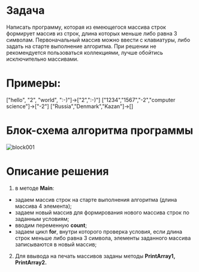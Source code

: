 # Задача
Написать программу, которая из емеющегося массива строк формирует массив из строк, длина которых меньше либо равна 3 символам. Первоначальный массив можно ввести с клавиатуры, либо задать на старте выполнение алгоритма. При решении не рекомендуется пользоваться коллекциями, лучше обойтись исключительно массивами.
# Примеры:
["hello", "2", "world", ":-)"]->["2",":-)"]
["1234","1567","-2","computer science"]->["-2"]
["Russia","Denmark","Kazan"]->[]
# Блок-схема алгоритма программы
![block001](https://disk.yandex.ru/d/z-KomgS44d7raQ) 
# Описание решения
1. в методе **Main**:
- задаем массив строк на старте выполнения алгоритма (длина массива 4 элемента);
- задаем новый массив для формирования нового массива строк по заданным условиям;  
- вводим переменную **count**;
- задаем цикл **for**, внутри которого проверка условия, если длина строк меньше либо равна 3 символа, элементы заданного массива записываются в новый массив;
2. Для ввывода на печать массивов заданы методы **PrintArray1, PrintArray2.**